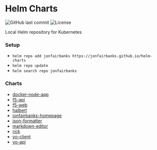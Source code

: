 # Helm Charts

![GitHub last commit](https://img.shields.io/github/last-commit/jonfairbanks/helm-charts.svg)
![License](https://img.shields.io/github/license/jonfairbanks/helm-charts.svg?style=flat)

Local Helm repository for Kubernetes

### Setup

- `helm repo add jonfairbanks https://jonfairbanks.github.io/helm-charts`
- `helm repo update`
- `helm search repo jonfairbanks`

### Charts

- [docker-node-app](https://github.com/jonfairbanks/docker-node-app)
- [f5-api](https://github.com/jonfairbanks/f5oclock)
- [f5-web](https://github.com/jonfairbanks/f5oclock)
- [halbert](https://github.com/Fairbanks-io/Halbert)
- [jonfairbanks-homepage](https://jonfairbanks.github.io/)
- [json-formatter](https://github.com/jonfairbanks/json-formatter)
- [markdown-editor](https://github.com/jonfairbanks/markdown-editor)
- [rick](https://github.com/modem7/docker-rickroll)
- [yo-client](https://github.com/jonfairbanks/yo)
- [yo-api](https://github.com/jonfairbanks/yo)

